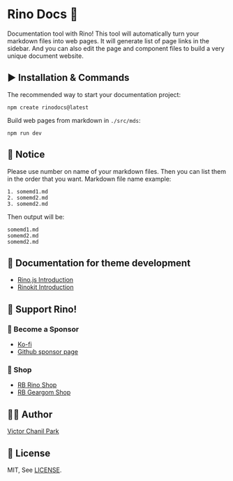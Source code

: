 # Rino Docs 🦏

Documentation tool with Rino! This tool will automatically turn your markdown files into web pages. It will generate list of page links in the sidebar. And you can also edit the page and component files to build a very unique document website.

## ▶️ Installation & Commands

The recommended way to start your documentation project:

```
npm create rinodocs@latest
```

Build web pages from markdown in `./src/mds`:

```
npm run dev
```

## 📢 Notice

Please use number on name of your markdown files. Then you can list them in the order that you want.
Markdown file name example:

```
1. somemd1.md
2. somemd2.md
3. somemd2.md
```

Then output will be:

```
somemd1.md
somemd2.md
somemd2.md
```

## 📖 Documentation for theme development

- [Rino.js Introduction](https://rinojs.org/documents/introduction.html)
- [Rinokit Introduction](https://rinojs.org/documents/rinokit.html)

## 💪 Support Rino!

### 👼 Become a Sponsor

- [Ko-fi](https://ko-fi.com/opdev1004)
- [Github sponsor page](https://github.com/sponsors/opdev1004)

### 🎁 Shop

- [RB Rino Shop](https://www.redbubble.com/shop/ap/149559711)
- [RB Geargom Shop](https://www.redbubble.com/people/Geargom/shop)

## 👨‍💻 Author

[Victor Chanil Park](https://github.com/opdev1004)

## 💯 License

MIT, See [LICENSE](./LICENSE).
